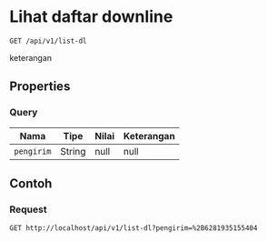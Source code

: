 # Lihat daftar downline
```http
GET /api/v1/list-dl
```
keterangan
## Properties
### Query
Nama | Tipe | Nilai | Keterangan
--- | --- | --- | ---
<code>pengirim</code> | String | null | null
## Contoh
### Request
```http
GET http://localhost/api/v1/list-dl?pengirim=%2B6281935155404


```
